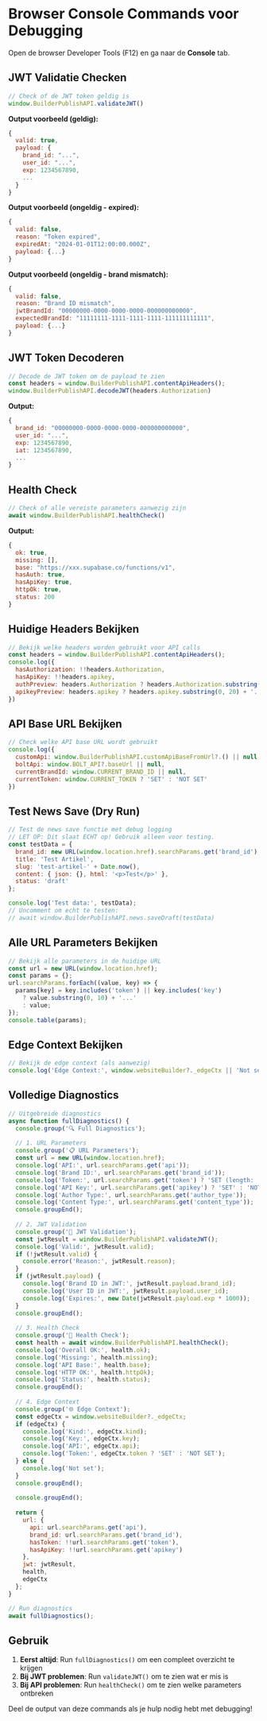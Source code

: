 # Browser Console Commands voor Debugging

Open de browser Developer Tools (F12) en ga naar de **Console** tab.

## JWT Validatie Checken

```javascript
// Check of de JWT token geldig is
window.BuilderPublishAPI.validateJWT()
```

**Output voorbeeld (geldig):**
```javascript
{
  valid: true,
  payload: {
    brand_id: "...",
    user_id: "...",
    exp: 1234567890,
    ...
  }
}
```

**Output voorbeeld (ongeldig - expired):**
```javascript
{
  valid: false,
  reason: "Token expired",
  expiredAt: "2024-01-01T12:00:00.000Z",
  payload: {...}
}
```

**Output voorbeeld (ongeldig - brand mismatch):**
```javascript
{
  valid: false,
  reason: "Brand ID mismatch",
  jwtBrandId: "00000000-0000-0000-0000-000000000000",
  expectedBrandId: "11111111-1111-1111-1111-111111111111",
  payload: {...}
}
```

## JWT Token Decoderen

```javascript
// Decode de JWT token om de payload te zien
const headers = window.BuilderPublishAPI.contentApiHeaders();
window.BuilderPublishAPI.decodeJWT(headers.Authorization)
```

**Output:**
```javascript
{
  brand_id: "00000000-0000-0000-0000-000000000000",
  user_id: "...",
  exp: 1234567890,
  iat: 1234567890,
  ...
}
```

## Health Check

```javascript
// Check of alle vereiste parameters aanwezig zijn
await window.BuilderPublishAPI.healthCheck()
```

**Output:**
```javascript
{
  ok: true,
  missing: [],
  base: "https://xxx.supabase.co/functions/v1",
  hasAuth: true,
  hasApiKey: true,
  httpOk: true,
  status: 200
}
```

## Huidige Headers Bekijken

```javascript
// Bekijk welke headers worden gebruikt voor API calls
const headers = window.BuilderPublishAPI.contentApiHeaders();
console.log({
  hasAuthorization: !!headers.Authorization,
  hasApiKey: !!headers.apikey,
  authPreview: headers.Authorization ? headers.Authorization.substring(0, 20) + '...' : null,
  apikeyPreview: headers.apikey ? headers.apikey.substring(0, 20) + '...' : null
})
```

## API Base URL Bekijken

```javascript
// Check welke API base URL wordt gebruikt
console.log({
  customApi: window.BuilderPublishAPI.customApiBaseFromUrl?.() || null,
  boltApi: window.BOLT_API?.baseUrl || null,
  currentBrandId: window.CURRENT_BRAND_ID || null,
  currentToken: window.CURRENT_TOKEN ? 'SET' : 'NOT SET'
})
```

## Test News Save (Dry Run)

```javascript
// Test de news save functie met debug logging
// LET OP: Dit slaat ECHT op! Gebruik alleen voor testing.
const testData = {
  brand_id: new URL(window.location.href).searchParams.get('brand_id'),
  title: 'Test Artikel',
  slug: 'test-artikel-' + Date.now(),
  content: { json: {}, html: '<p>Test</p>' },
  status: 'draft'
};

console.log('Test data:', testData);
// Uncomment om echt te testen:
// await window.BuilderPublishAPI.news.saveDraft(testData)
```

## Alle URL Parameters Bekijken

```javascript
// Bekijk alle parameters in de huidige URL
const url = new URL(window.location.href);
const params = {};
url.searchParams.forEach((value, key) => {
  params[key] = key.includes('token') || key.includes('key') 
    ? value.substring(0, 10) + '...' 
    : value;
});
console.table(params);
```

## Edge Context Bekijken

```javascript
// Bekijk de edge context (als aanwezig)
console.log('Edge Context:', window.websiteBuilder?._edgeCtx || 'Not set');
```

## Volledige Diagnostics

```javascript
// Uitgebreide diagnostics
async function fullDiagnostics() {
  console.group('🔍 Full Diagnostics');
  
  // 1. URL Parameters
  console.group('📋 URL Parameters');
  const url = new URL(window.location.href);
  console.log('API:', url.searchParams.get('api'));
  console.log('Brand ID:', url.searchParams.get('brand_id'));
  console.log('Token:', url.searchParams.get('token') ? 'SET (length: ' + url.searchParams.get('token').length + ')' : 'NOT SET');
  console.log('API Key:', url.searchParams.get('apikey') ? 'SET' : 'NOT SET');
  console.log('Author Type:', url.searchParams.get('author_type'));
  console.log('Content Type:', url.searchParams.get('content_type'));
  console.groupEnd();
  
  // 2. JWT Validation
  console.group('🔐 JWT Validation');
  const jwtResult = window.BuilderPublishAPI.validateJWT();
  console.log('Valid:', jwtResult.valid);
  if (!jwtResult.valid) {
    console.error('Reason:', jwtResult.reason);
  }
  if (jwtResult.payload) {
    console.log('Brand ID in JWT:', jwtResult.payload.brand_id);
    console.log('User ID in JWT:', jwtResult.payload.user_id);
    console.log('Expires:', new Date(jwtResult.payload.exp * 1000));
  }
  console.groupEnd();
  
  // 3. Health Check
  console.group('🏥 Health Check');
  const health = await window.BuilderPublishAPI.healthCheck();
  console.log('Overall OK:', health.ok);
  console.log('Missing:', health.missing);
  console.log('API Base:', health.base);
  console.log('HTTP OK:', health.httpOk);
  console.log('Status:', health.status);
  console.groupEnd();
  
  // 4. Edge Context
  console.group('🌐 Edge Context');
  const edgeCtx = window.websiteBuilder?._edgeCtx;
  if (edgeCtx) {
    console.log('Kind:', edgeCtx.kind);
    console.log('Key:', edgeCtx.key);
    console.log('API:', edgeCtx.api);
    console.log('Token:', edgeCtx.token ? 'SET' : 'NOT SET');
  } else {
    console.log('Not set');
  }
  console.groupEnd();
  
  console.groupEnd();
  
  return {
    url: {
      api: url.searchParams.get('api'),
      brand_id: url.searchParams.get('brand_id'),
      hasToken: !!url.searchParams.get('token'),
      hasApiKey: !!url.searchParams.get('apikey')
    },
    jwt: jwtResult,
    health,
    edgeCtx
  };
}

// Run diagnostics
await fullDiagnostics();
```

## Gebruik

1. **Eerst altijd**: Run `fullDiagnostics()` om een compleet overzicht te krijgen
2. **Bij JWT problemen**: Run `validateJWT()` om te zien wat er mis is
3. **Bij API problemen**: Run `healthCheck()` om te zien welke parameters ontbreken

Deel de output van deze commands als je hulp nodig hebt met debugging!
